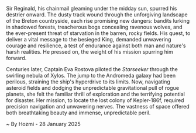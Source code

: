 
Sir Reginald, his chainmail gleaming under the midday sun, spurred his destrier onward.  The dusty track wound through the unforgiving landscape of the Breton countryside, each rise promising new dangers: bandits lurking in shadowed forests, treacherous bogs concealing ravenous wolves, and the ever-present threat of starvation in the barren, rocky fields.  His quest, to deliver a vital message to the besieged King, demanded unwavering courage and resilience, a test of endurance against both man and nature's harsh realities.  He pressed on, the weight of his mission spurring him forward.


Centuries later, Captain Eva Rostova piloted the *Starseeker* through the swirling nebula of Xylos.  The jump to the Andromeda galaxy had been perilous, straining the ship's hyperdrive to its limits. Now, navigating asteroid fields and dodging the unpredictable gravitational pull of rogue planets, she felt the familiar thrill of exploration and the terrifying potential for disaster. Her mission, to locate the lost colony of Kepler-186f, required precision navigation and unwavering nerves.  The vastness of space offered both breathtaking beauty and immense, unpredictable peril.

~ By Hozmi - 28 January 2025
